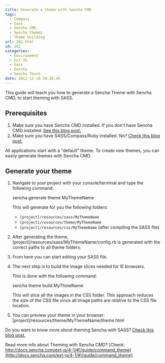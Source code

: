 ```yaml
---
title: Generate a theme with Sencha CMD
tags:
  - Compass
  - Sass
  - Sencha CMD
  - Sencha themes
  - Theme building
url: 262.html
id: 262
categories:
  - Environment
  - Ext JS
  - Sass
  - Sencha
  - Sencha Touch
date: 2012-12-18 10:36:45
---
```


This guide will teach you how to generate a Sencha Theme with Sencha CMD, to start theming with SASS.

Prerequisites
-------------

1.  Make sure you have Sencha CMD installed. If you don't have Sencha CMD installed: [See this blog post.](http://www.leeboonstra.com/developer/environment/sencha-cmd-for-scaffolding-sencha-touch-mvc-project/ "Sencha Cmd for scaffolding Sencha Touch / EXT MVC project")
2.  Make sure you have SASS/Compass/Ruby installed. No? [Check this blog post.](http://www.leeboonstra.com.com/developer/sass/installing-sass-compass-for-windows-os-x/ "Installing SASS + Compass for Windows & OS X")

All applications start with a "default" theme. To create new themes, you can easily generate themes with Sencha CMD.

Generate your theme
-------------------

1.  Navigate to your project with your console/terminal and type the following command:
    
    sencha generate theme MyThemeName
    
    This will generate for you the following folders:
    
    *   `[project]/resources/sass/MyThemeName`
    *   `[project]/resources/theme/MyThemeName`
    *   `[project]/resources/css/MyThemeName` (after compiling the SASS file)
    
      
    
2.  After generating the theme, \[project\]/resources/sass/MyThemeName/config.rb is generated with the correct paths to all theme folders.
3.  From here you can start editing your SASS file.
4.  The next step is to build the image slices needed for IE browsers.
    
    This is done with the following command:
    
    sencha theme build MyThmeName
    
    This will slice all the images in the CSS folder. This approach reduces the size of the CSS file since all image paths are relative to the CSS file location.
    
5.  You can preview your theme in your browser: \[project\]/resources/theme/MyThemeName/theme.html

Do you want to know more about theming Sencha with SASS? [Check this blog post.](http://www.leeboonstra.com/developer/sass/create-an-amazing-sencha-touch-theme-with-sass/ "Create an amazing Sencha Touch theme with SASS")

Read more info about Theming with Sencha CMD? [Check: http://docs.sencha.com/ext-js/4-1/#!/guide/command_theme](http://docs.sencha.com/ext-js/4-1/#!/guide/command_theme)